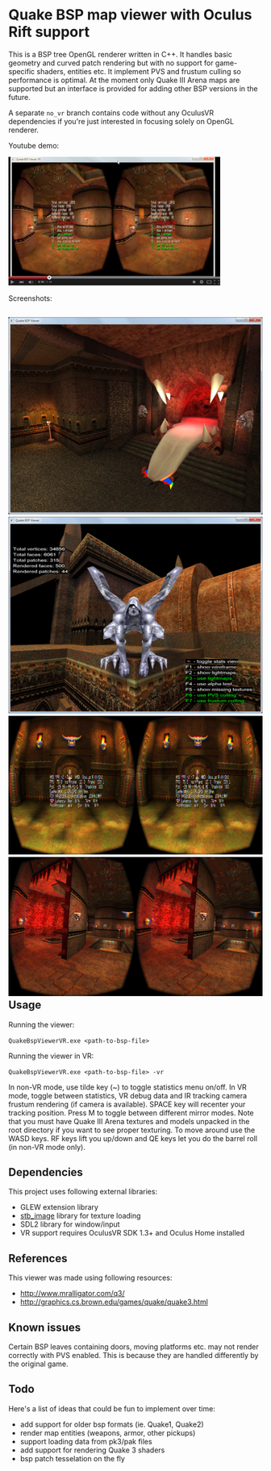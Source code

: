 Quake BSP map viewer with Oculus Rift support
================

This is a BSP tree OpenGL renderer written in C++. It handles basic geometry and curved patch rendering but with no support for game-specific shaders, entities etc. It implement PVS and frustum culling so performance is optimal. At the moment only Quake III Arena maps are supported but an interface is provided for adding other BSP versions in the future.

A separate <code>no_vr</code> branch contains code without any OculusVR dependencies if you're just interested in focusing solely on OpenGL renderer.

Youtube demo:

[![Screenshot](images/q3vr_youtube.png?raw=true)](https://www.youtube.com/watch?v=pAGLW82ryBc)

Screenshots:

![Screenshot](images/qbsp1.png?raw=true)
![Screenshot](images/qbsp3.png?raw=true)
![Screenshot](images/q3vr1.png?raw=true)
![Screenshot](images/q3vr2.png?raw=true)
Usage
-----
Running the viewer:

<code>QuakeBspViewerVR.exe &lt;path-to-bsp-file&gt; </code>

Running the viewer in VR:

<code>QuakeBspViewerVR.exe &lt;path-to-bsp-file&gt; -vr</code>

In non-VR mode, use tilde key (~) to toggle statistics menu on/off. In VR mode, toggle between statistics, VR debug data and IR tracking camera frustum rendering (if camera is available). SPACE key will recenter your tracking position. Press M to toggle between different mirror modes. Note that you must have Quake III Arena textures and models unpacked in the root directory if you want to see proper texturing. To move around use the WASD keys. RF keys lift you up/down and QE keys let you do the barrel roll (in non-VR mode only).

Dependencies
-------
This project uses following external libraries:

- GLEW extension library
- [stb_image](https://github.com/nothings/stb) library for texture loading
- SDL2 library for window/input 
- VR support requires OculusVR SDK 1.3+ and Oculus Home installed

References
-------
This viewer was made using following resources:
- http://www.mralligator.com/q3/
- http://graphics.cs.brown.edu/games/quake/quake3.html

Known issues
-------
Certain BSP leaves containing doors, moving platforms etc. may not render correctly with PVS enabled. This is because they are handled differently by the original game.

Todo
----
Here's a list of ideas that could be fun to implement over time:

- add support for older bsp formats (ie. Quake1, Quake2)
- render map entities (weapons, armor, other pickups)
- support loading data from pk3/pak files
- add support for rendering Quake 3 shaders
- bsp patch tesselation on the fly
